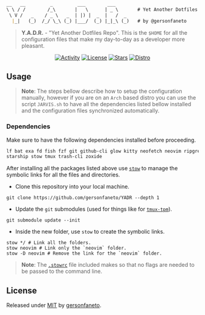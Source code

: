 ```markdown
__   __         _         ___        ___     
\ \ / /        /_\       |   \      | _ \       # Yet Another Dotfiles Repo.
 \ V /   _    / _ \   _  | |) |  _  |   /  _ 
  |_|   (_)  /_/ \_\ (_) |___/  (_) |_|_\ (_)   # by @gersonfaneto

```

> **Y.A.D.R.** - "Yet Another Dotfiles Repo". This is the `$HOME` for all the
> configuration files that make my day-to-day as a developer more pleasant.

<div align="center">

[![Activity](https://img.shields.io/github/last-commit/gersonfaneto/YADR?color=blue&style=for-the-badge&logo=git)](https://github.com/gersonfaneto/YADR/commit/main)
[![License](https://img.shields.io/github/license/gersonfaneto/YADR?color=blue&style=for-the-badge)](https://github.com/gersonfaneto/YADR/blob/main/LICENSE)
[![Stars](https://img.shields.io/github/stars/gersonfaneto/YADR?color=blue&style=for-the-badge&logo=github)](https://github.com/gersonfaneto/YADR)
[![Distro](https://img.shields.io/badge/DISTRO-Arch-74c7ec?color=blue&style=for-the-badge&logo=arch-linux)](https://archlinux.org/)

</div>

## Usage

> **Note**: The steps bellow describe how to setup the configuration manually,
> however if you are on an `Arch` based distro you can use the script
> `JARVIS.sh` to have all the dependencies listed bellow installed and the
> configuration files synchronized automatically.

### Dependencies

Make sure to have the following dependencies installed before proceeding.

```markdown
lf bat exa fd fish fzf git github-cli glow kitty neofetch neovim ripgrep
starship stow tmux trash-cli zoxide
```

After installing all the packages listed above use [`stow`](https://www.gnu.org/software/stow/)
to manage the symbolic links for all the files and directories.

- Clone this repository into your local machine.

```shell
git clone https://github.com/gersonfaneto/YADR --depth 1
```

- Update the `git` submodules (used for things like for [`tmux-tpm`](https://github.com/tmux-plugins/tpm)).

```shell
git submodule update --init
```

- Inside the new folder, use `stow` to create the symbolic links.

```shell
stow */ # Link all the folders.
stow neovim # Link only the `neovim` folder.
stow -D neovim # Remove the link for the `neovim` folder.
```

> **Note**: The [`.stowrc`](https://github.com/gersonfaneto/YADR/blob/main/.stowrc)
> file included makes so that no flags are needed to be passed to the command line.

## License

Released under [MIT](https://github.com/gersonfaneto/YADR/blob/main/LICENSE) by [gersonfaneto](https://github.com/gersonfaneto).
